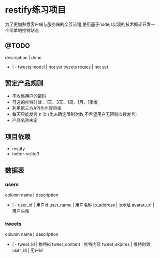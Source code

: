 # restify练习项目
为了更加熟悉客户端与服务端的交互流程,使用基于nodejs实现的技术框架开发一个简单的推特站点

## @TODO
description | done
- | -
tweets model | not yet
tweets routes | not yet

## 暂定产品规则
- 不收集用户的密码
- 可选的推特时效：1天、3天、1周、1月、1季度
- 利用第三方API作内容审核
- 每天只能发言 n 次 (尚未确定限制次数,不希望用户无限制次数发言)
- 产品名称未定

## 项目依赖
- restify
- better-sqlite3

## 数据表

### users
column name | description
- | -
user_id | 用户id
user_name | 用户名称
ip_address | ip地址
avatar_url | 用户头像

### tweets
column name | description
- | -
tweet_id | 推特id
tweet_content | 推特内容
tweet_expires | 推特时效
user_id | 用户id
